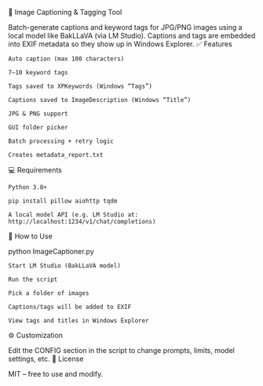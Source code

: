 🧠 Image Captioning & Tagging Tool

Batch-generate captions and keyword tags for JPG/PNG images using a local model like BakLLaVA (via LM Studio). Captions and tags are embedded into EXIF metadata so they show up in Windows Explorer.
✅ Features

    Auto caption (max 100 characters)

    7–10 keyword tags

    Tags saved to XPKeywords (Windows “Tags”)

    Captions saved to ImageDescription (Windows “Title”)

    JPG & PNG support

    GUI folder picker

    Batch processing + retry logic

    Creates metadata_report.txt

💻 Requirements

    Python 3.8+

    pip install pillow aiohttp tqdm

    A local model API (e.g. LM Studio at: http://localhost:1234/v1/chat/completions)

🚀 How to Use

python ImageCaptioner.py

    Start LM Studio (BakLLaVA model)

    Run the script

    Pick a folder of images

    Captions/tags will be added to EXIF

    View tags and titles in Windows Explorer

⚙️ Customization

Edit the CONFIG section in the script to change prompts, limits, model settings, etc.
📄 License

MIT – free to use and modify.

